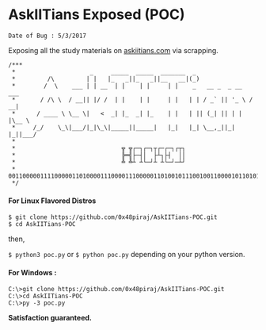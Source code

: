 # AskIITians Exposed (POC)

`Date of Bug : 5/3/2017`

Exposing all the study materials on [askiitians.com](https://www.askiitians.com/) via scrapping. 


```
/***
 *                     _     _____  _____  _______  _
 *         /\         | |   |_   _||_   _||__   __|(_)
 *        /  \    ___ | | __  | |    | |     | |    _   __ _  _ __   ___
 *       / /\ \  / __|| |/ /  | |    | |     | |   | | / _` || '_ \ / __|
 *      / ____ \ \__ \|   <  _| |_  _| |_    | |   | || (_| || | | |\__ \
 *     /_/    \_\|___/|_|\_\|_____||_____|   |_|   |_| \__,_||_| |_||___/
 *
 *                              ╦ ╦┌─┐┌─┐┬┌─┌─┐┌┬┐
 *                              ╠═╣├─┤│  ├┴┐├┤  ││
 *                              ╩ ╩┴ ┴└─┘┴ ┴└─┘─┴┘
 * 001100000111100000110100001110000111000001101001011100100110000101101010
 */
```

#### For Linux Flavored Distros

```
$ git clone https://github.com/0x48piraj/AskIITians-POC.git
$ cd AskIITians-POC
```

then,

`$ python3 poc.py` or `$ python poc.py` depending on your python version.


#### For Windows :

```
C:\>git clone https://github.com/0x48piraj/AskIITians-POC.git
C:\>cd AskIITians-POC
C:\>py -3 poc.py
```

**Satisfaction guaranteed.**
